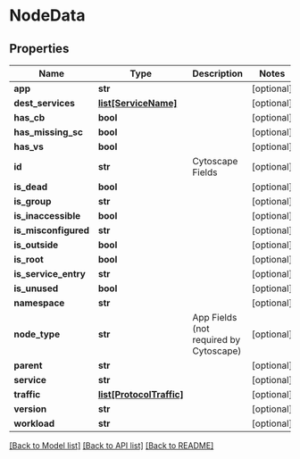 # NodeData

## Properties
Name | Type | Description | Notes
------------ | ------------- | ------------- | -------------
**app** | **str** |  | [optional] 
**dest_services** | [**list[ServiceName]**](ServiceName.md) |  | [optional] 
**has_cb** | **bool** |  | [optional] 
**has_missing_sc** | **bool** |  | [optional] 
**has_vs** | **bool** |  | [optional] 
**id** | **str** | Cytoscape Fields | [optional] 
**is_dead** | **bool** |  | [optional] 
**is_group** | **str** |  | [optional] 
**is_inaccessible** | **bool** |  | [optional] 
**is_misconfigured** | **str** |  | [optional] 
**is_outside** | **bool** |  | [optional] 
**is_root** | **bool** |  | [optional] 
**is_service_entry** | **str** |  | [optional] 
**is_unused** | **bool** |  | [optional] 
**namespace** | **str** |  | [optional] 
**node_type** | **str** | App Fields (not required by Cytoscape) | [optional] 
**parent** | **str** |  | [optional] 
**service** | **str** |  | [optional] 
**traffic** | [**list[ProtocolTraffic]**](ProtocolTraffic.md) |  | [optional] 
**version** | **str** |  | [optional] 
**workload** | **str** |  | [optional] 

[[Back to Model list]](../README.md#documentation-for-models) [[Back to API list]](../README.md#documentation-for-api-endpoints) [[Back to README]](../README.md)

